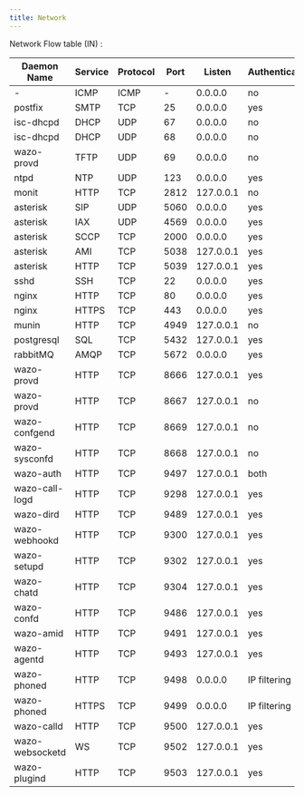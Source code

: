 ```yaml
---
title: Network
---
```


Network Flow table (IN) :

| Daemon Name     | Service | Protocol | Port | Listen    | Authentication | Enabled |
| --------------- | ------- | -------- | ---- | --------- | -------------- | ------- |
| \-              | ICMP    | ICMP     | \-   | 0.0.0.0   | no             | yes     |
| postfix         | SMTP    | TCP      | 25   | 0.0.0.0   | yes            | yes     |
| isc-dhcpd       | DHCP    | UDP      | 67   | 0.0.0.0   | no             | no      |
| isc-dhcpd       | DHCP    | UDP      | 68   | 0.0.0.0   | no             | no      |
| wazo-provd      | TFTP    | UDP      | 69   | 0.0.0.0   | no             | yes     |
| ntpd            | NTP     | UDP      | 123  | 0.0.0.0   | yes            | yes     |
| monit           | HTTP    | TCP      | 2812 | 127.0.0.1 | no             | yes     |
| asterisk        | SIP     | UDP      | 5060 | 0.0.0.0   | yes            | yes     |
| asterisk        | IAX     | UDP      | 4569 | 0.0.0.0   | yes            | yes     |
| asterisk        | SCCP    | TCP      | 2000 | 0.0.0.0   | yes            | yes     |
| asterisk        | AMI     | TCP      | 5038 | 127.0.0.1 | yes            | yes     |
| asterisk        | HTTP    | TCP      | 5039 | 127.0.0.1 | yes            | yes     |
| sshd            | SSH     | TCP      | 22   | 0.0.0.0   | yes            | yes     |
| nginx           | HTTP    | TCP      | 80   | 0.0.0.0   | yes            | yes     |
| nginx           | HTTPS   | TCP      | 443  | 0.0.0.0   | yes            | yes     |
| munin           | HTTP    | TCP      | 4949 | 127.0.0.1 | no             | yes     |
| postgresql      | SQL     | TCP      | 5432 | 127.0.0.1 | yes            | yes     |
| rabbitMQ        | AMQP    | TCP      | 5672 | 0.0.0.0   | yes            | yes     |
| wazo-provd      | HTTP    | TCP      | 8666 | 127.0.0.1 | yes            | yes     |
| wazo-provd      | HTTP    | TCP      | 8667 | 127.0.0.1 | no             | yes     |
| wazo-confgend   | HTTP    | TCP      | 8669 | 127.0.0.1 | no             | yes     |
| wazo-sysconfd   | HTTP    | TCP      | 8668 | 127.0.0.1 | no             | yes     |
| wazo-auth       | HTTP    | TCP      | 9497 | 127.0.0.1 | both           | yes     |
| wazo-call-logd  | HTTP    | TCP      | 9298 | 127.0.0.1 | yes            | yes     |
| wazo-dird       | HTTP    | TCP      | 9489 | 127.0.0.1 | yes            | yes     |
| wazo-webhookd   | HTTP    | TCP      | 9300 | 127.0.0.1 | yes            | yes     |
| wazo-setupd     | HTTP    | TCP      | 9302 | 127.0.0.1 | yes            | yes     |
| wazo-chatd      | HTTP    | TCP      | 9304 | 127.0.0.1 | yes            | yes     |
| wazo-confd      | HTTP    | TCP      | 9486 | 127.0.0.1 | yes            | yes     |
| wazo-amid       | HTTP    | TCP      | 9491 | 127.0.0.1 | yes            | yes     |
| wazo-agentd     | HTTP    | TCP      | 9493 | 127.0.0.1 | yes            | yes     |
| wazo-phoned     | HTTP    | TCP      | 9498 | 0.0.0.0   | IP filtering   | yes     |
| wazo-phoned     | HTTPS   | TCP      | 9499 | 0.0.0.0   | IP filtering   | yes     |
| wazo-calld      | HTTP    | TCP      | 9500 | 127.0.0.1 | yes            | yes     |
| wazo-websocketd | WS      | TCP      | 9502 | 127.0.0.1 | yes            | yes     |
| wazo-plugind    | HTTP    | TCP      | 9503 | 127.0.0.1 | yes            | yes     |
